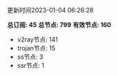 更新时间2023-01-04 06:26:28

**总订阅: 45**
**总节点: 799**
**有效节点: 160**
- v2ray节点: 141
- trojan节点: 15
- ss节点: 3
- ssr节点: 1
